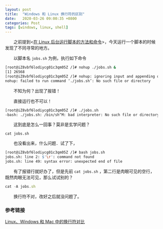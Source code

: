 ```yaml
---
layout: post
title:  "Windows 和 Linux 换行符的区别"
date:   2020-03-26 09:00:35 +0800
categories: Post
tags: [windows, linux, shell]
---
```

　　之前提到<[在 Linux 后台运行脚本的方法和命令](https://lyingapril.github.io/post/2020/03/02/methods-and-commands-for-running-scripts-in-the-Linux-background.html)>，今天运行一个脚本的时候发现了不同寻常的地方。

　　以脚本名 `jobs.sh` 为例，执行如下命令

```sh
[root@iZ8vbf6lodiycg01c3qm05Z /]# nohup ./jobs.sh &
[1] 26568
[root@iZ8vbf6lodiycg01c3qm05Z /]# nohup: ignoring input and appending output to ‘nohup.out’
nohup: failed to run command ‘./jobs.sh’: No such file or directory
```

　　不知为何？出现了报错！

　　直接运行也不可以！

```sh
[root@iZ8vbf6lodiycg01c3qm05Z /]# ./jobs.sh 
-bash: ./jobs.sh: /bin/sh^M: bad interpreter: No such file or directory
```

　　这到底是怎么一回事？莫非是玄学问题？

```sh]
cat jobs.sh
```

　　也没看出来，什么问题．试了下，

```sh
[root@iZ8vbf6lodiycg01c3qm05Z /]# bash jobs.sh 
jobs.sh: line 2: $'\r': command not found
jobs.sh: line 49: syntax error: unexpected end of file
```

　　有了报错行就好办了，但是先前 `cat jobs.sh` ，第二行是肉眼可见的空行，既然肉眼无法可见，那么试试别的？

```js
cat -A jobs.sh
```

　　换行符不对，改好之后就没问题了。

### 参考链接

[Linux、Windows 和 Mac 中的换行符对比](https://www.cnblogs.com/cnjavahome/p/8893813.html)